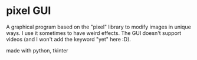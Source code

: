 # pixel GUI
A graphical program based on the "pixel" library to modify images in unique ways.
I use it sometimes to have weird effects. The GUI doesn't support videos (and I won't add the keyword "yet" here :D).

made with python, tkinter
